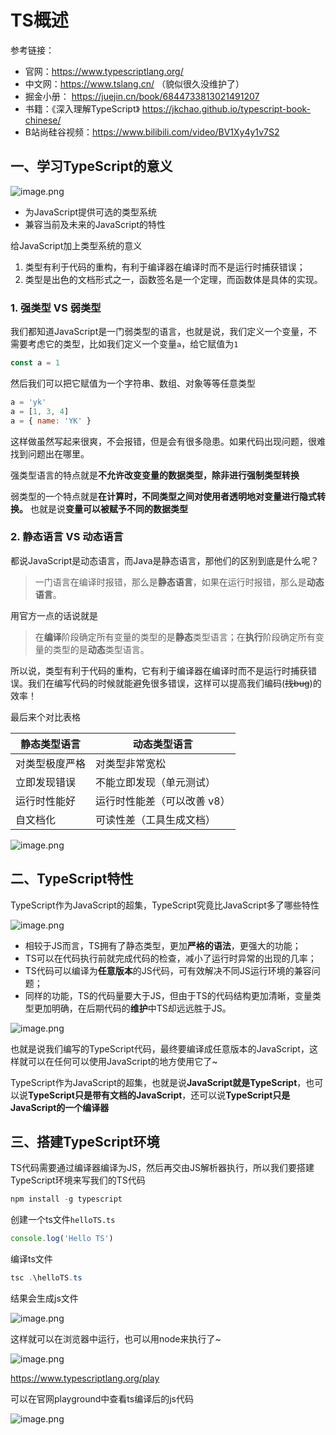 # TS概述

参考链接：

- 官网：https://www.typescriptlang.org/ 
- 中文网：https://www.tslang.cn/ （貌似很久没维护了）
- 掘金小册： https://juejin.cn/book/6844733813021491207
- 书籍：《深入理解TypeScript》 https://jkchao.github.io/typescript-book-chinese/
- B站尚硅谷视频：https://www.bilibili.com/video/BV1Xy4y1v7S2

## 一、学习TypeScript的意义

![image.png](https://p3-juejin.byteimg.com/tos-cn-i-k3u1fbpfcp/674754547fd14767b56610dcb0517c94~tplv-k3u1fbpfcp-watermark.image?)

- 为JavaScript提供可选的类型系统
- 兼容当前及未来的JavaScript的特性

给JavaScript加上类型系统的意义

1. 类型有利于代码的重构，有利于编译器在编译时而不是运行时捕获错误；
2. 类型是出色的文档形式之一，函数签名是一个定理，而函数体是具体的实现。

### 1. 强类型 VS 弱类型

我们都知道JavaScript是一门弱类型的语言，也就是说，我们定义一个变量，不需要考虑它的类型，比如我们定义一个变量`a`，给它赋值为`1`

```js
const a = 1
```
然后我们可以把它赋值为一个字符串、数组、对象等等任意类型

```js
a = 'yk'
a = [1, 3, 4]
a = { name: 'YK' }
```

这样做虽然写起来很爽，不会报错，但是会有很多隐患。如果代码出现问题，很难找到问题出在哪里。

强类型语言的特点就是**不允许改变变量的数据类型，除非进行强制类型转换**

弱类型的一个特点就是**在计算时，不同类型之间对使用者透明地对变量进行隐式转换。** 也就是说**变量可以被赋予不同的数据类型**




### 2. 静态语言 VS 动态语言

都说JavaScript是动态语言，而Java是静态语言，那他们的区别到底是什么呢？

> 一门语言在编译时报错，那么是**静态语言**，如果在运行时报错，那么是**动态语言**。

用官方一点的话说就是

> 在**编译**阶段确定所有变量的类型的是**静态**类型语言；在**执行**阶段确定所有变量的类型的是**动态**类型语言。

所以说，类型有利于代码的重构，它有利于编译器在编译时而不是运行时捕获错误。我们在编写代码的时候就能避免很多错误，这样可以提高我们编码(~~找bug~~)的效率！


最后来个对比表格

| 静态类型语言 | 动态类型语言 
| --- | --- 
| 对类型极度严格 | 对类型非常宽松
|立即发现错误|不能立即发现（单元测试）|
|运行时性能好|运行时性能差（可以改善 v8）|
|自文档化|可读性差（工具生成文档）|


![image.png](https://p3-juejin.byteimg.com/tos-cn-i-k3u1fbpfcp/d919b2063c9b48d49efe6c65247f1762~tplv-k3u1fbpfcp-watermark.image?)


## 二、TypeScript特性

TypeScript作为JavaScript的超集，TypeScript究竟比JavaScript多了哪些特性

![image.png](https://p9-juejin.byteimg.com/tos-cn-i-k3u1fbpfcp/6f99f0ab6228460db1091f74a7532571~tplv-k3u1fbpfcp-watermark.image?)

- 相较于JS而言，TS拥有了静态类型，更加**严格的语法**，更强大的功能；
- TS可以在代码执行前就完成代码的检查，减小了运行时异常的出现的几率；
- TS代码可以编译为**任意版本**的JS代码，可有效解决不同JS运行环境的兼容问题；
- 同样的功能，TS的代码量要大于JS，但由于TS的代码结构更加清晰，变量类型更加明确，在后期代码的**维护**中TS却远远胜于JS。


![image.png](https://p3-juejin.byteimg.com/tos-cn-i-k3u1fbpfcp/ef570319dd8e48259b9078030429e65f~tplv-k3u1fbpfcp-watermark.image?)

也就是说我们编写的TypeScript代码，最终要编译成任意版本的JavaScript，这样就可以在任何可以使用JavaScript的地方使用它了~ 


TypeScript作为JavaScript的超集，也就是说**JavaScript就是TypeScript**，也可以说**TypeScript只是带有文档的JavaScript**，还可以说**TypeScript只是JavaScript的一个编译器**



## 三、搭建TypeScript环境

TS代码需要通过编译器编译为JS，然后再交由JS解析器执行，所以我们要搭建TypeScript环境来写我们的TS代码


```powershell
npm install -g typescript
```

创建一个ts文件`helloTS.ts`


```ts
console.log('Hello TS')
```

编译ts文件

```powershell
tsc .\helloTS.ts
```

结果会生成js文件

![image.png](https://p6-juejin.byteimg.com/tos-cn-i-k3u1fbpfcp/b91cac90f7f94e209ca01364ee7b59dc~tplv-k3u1fbpfcp-watermark.image?)

这样就可以在浏览器中运行，也可以用node来执行了~

![image.png](https://p3-juejin.byteimg.com/tos-cn-i-k3u1fbpfcp/1e75d259d5b145dcb98c9943fff52cff~tplv-k3u1fbpfcp-watermark.image?)

https://www.typescriptlang.org/play

可以在官网playground中查看ts编译后的js代码

![image.png](https://p9-juejin.byteimg.com/tos-cn-i-k3u1fbpfcp/0ca32a248e864d0fb300bdb5a0dc9e5d~tplv-k3u1fbpfcp-watermark.image?)



